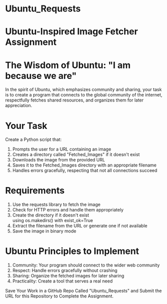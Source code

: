 # Ubuntu_Requests

# Ubuntu-Inspired Image Fetcher Assignment
# The Wisdom of Ubuntu: "I am because we are"

In the spirit of Ubuntu, which emphasizes community and sharing, your task is to create a program that connects to the global community of the internet, respectfully fetches shared resources, and organizes them for later appreciation.

# Your Task
Create a Python script that:
1. Prompts the user for a URL containing an image
2. Creates a directory called "Fetched_Images" if it doesn't exist
3. Downloads the image from the provided URL
4. Saves it to the Fetched_Images directory with an appropriate filename
5. Handles errors gracefully, respecting that not all connections succeed

# Requirements

1. Use the requests library to fetch the image
2. Check for HTTP errors and handle them appropriately
3. Create the directory if it doesn't exist using os.makedirs() with exist_ok=True
4. Extract the filename from the URL or generate one if not available
5. Save the image in binary mode

# Ubuntu Principles to Implement

1. Community: Your program should connect to the wider web community
2. Respect: Handle errors gracefully without crashing
3. Sharing: Organize the fetched images for later sharing
4. Practicality: Create a tool that serves a real need

Save Your Work in a GitHub Repo Called "Ubuntu_Requests" and Submit the URL for this Repository to Complete the Assignment. 